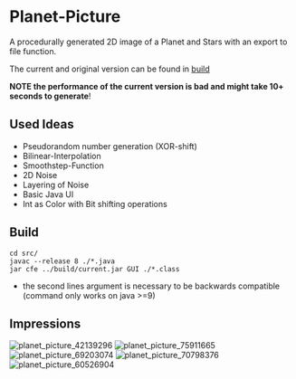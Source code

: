 # Planet-Picture
A procedurally generated 2D image of a Planet and Stars with an export to file function.

The current and original version can be found in [build](build/)

**NOTE the performance of the current version is bad and might take 10+ seconds to generate**!

## Used Ideas
- Pseudorandom number generation (XOR-shift)
- Bilinear-Interpolation
- Smoothstep-Function
- 2D Noise
- Layering of Noise
- Basic Java UI
- Int as Color with Bit shifting operations

## Build
```
cd src/
javac --release 8 ./*.java
jar cfe ../build/current.jar GUI ./*.class
```
- the second lines argument is necessary to be backwards compatible (command only works on java >=9)

## Impressions
![planet_picture_42139296](https://github.com/DasProffi/planet-picture/assets/67233923/4bfebb66-7696-4f05-8721-ca517ccae48d)
![planet_picture_75911665](https://github.com/DasProffi/planet-picture/assets/67233923/4480fb8f-3bb5-46c6-856f-67a5c4ff8ded)
![planet_picture_69203074](https://github.com/DasProffi/planet-picture/assets/67233923/f2c61686-a834-4541-b304-6544f342e095)
![planet_picture_70798376](https://github.com/DasProffi/planet-picture/assets/67233923/61f302d1-f0d8-419e-b948-b73d59831fa0)
![planet_picture_60526904](https://github.com/DasProffi/planet-picture/assets/67233923/721d8da3-a2b7-468e-aa7a-8b87c4079109)
